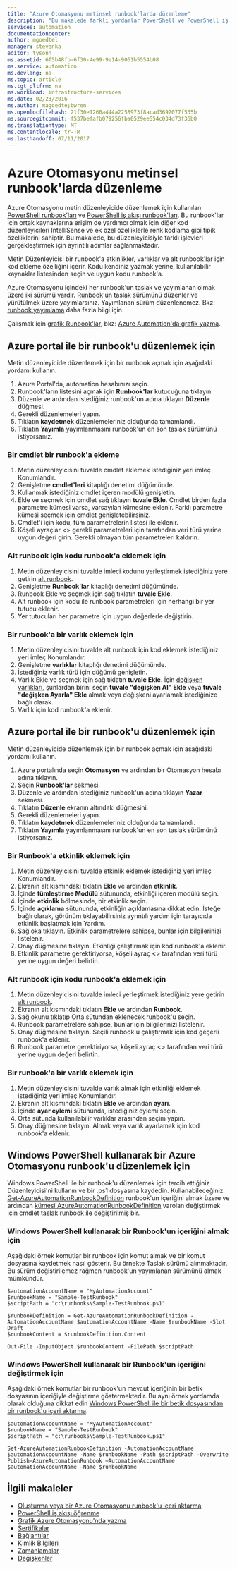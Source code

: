 ```yaml
---
title: "Azure Otomasyonu metinsel runbook'larda düzenleme"
description: "Bu makalede farklı yordamlar PowerShell ve PowerShell iş akışı runbook'ları Azure Automation ile çalışmak için metin düzenleyicisini kullanarak sağlar."
services: automation
documentationcenter: 
author: mgoedtel
manager: stevenka
editor: tysonn
ms.assetid: 6f5b48fb-6f30-4e99-9e14-9061b5554b08
ms.service: automation
ms.devlang: na
ms.topic: article
ms.tgt_pltfrm: na
ms.workload: infrastructure-services
ms.date: 02/23/2016
ms.author: magoedte;bwren
ms.openlocfilehash: 21f30e1266a444a2258973f8acad3692077f535b
ms.sourcegitcommit: f537befafb079256fba0529ee554c034d73f36b0
ms.translationtype: MT
ms.contentlocale: tr-TR
ms.lasthandoff: 07/11/2017
---
```

# <a name="editing-textual-runbooks-in-azure-automation"></a>Azure Otomasyonu metinsel runbook'larda düzenleme
Azure Otomasyonu metin düzenleyicide düzenlemek için kullanılan [PowerShell runbook'ları](automation-runbook-types.md#powershell-runbooks) ve [PowerShell iş akışı runbook'ları](automation-runbook-types.md#powershell-workflow-runbooks). Bu runbook'lar için ortak kaynaklarına erişim de yardımcı olmak için diğer kod düzenleyicileri IntelliSense ve ek özel özelliklerle renk kodlama gibi tipik özelliklerini sahiptir.  Bu makalede, bu düzenleyicisiyle farklı işlevleri gerçekleştirmek için ayrıntılı adımlar sağlanmaktadır.

Metin Düzenleyicisi bir runbook'a etkinlikler, varlıklar ve alt runbook'lar için kod ekleme özelliğini içerir. Kodu kendiniz yazmak yerine, kullanılabilir kaynaklar listesinden seçin ve uygun kodu runbook'a.

Azure Otomasyonu içindeki her runbook'un taslak ve yayımlanan olmak üzere iki sürümü vardır. Runbook'un taslak sürümünü düzenler ve yürütülmek üzere yayımlarsınız. Yayımlanan sürüm düzenlenemez. Bkz: [runbook yayımlama](automation-creating-importing-runbook.md#publishing-a-runbook) daha fazla bilgi için.

Çalışmak için [grafik Runbook'lar](automation-runbook-types.md#graphical-runbooks), bkz: [Azure Automation'da grafik yazma](automation-graphical-authoring-intro.md).

## <a name="to-edit-a-runbook-with-the-azure-portal"></a>Azure portal ile bir runbook'u düzenlemek için
Metin düzenleyicide düzenlemek için bir runbook açmak için aşağıdaki yordamı kullanın.

1. Azure Portal'da, automation hesabınızı seçin.
2. Runbook'ların listesini açmak için **Runbook'lar** kutucuğuna tıklayın.
3. Düzenle ve ardından istediğiniz runbook'un adına tıklayın **Düzenle** düğmesi.
4. Gerekli düzenlemeleri yapın.
5. Tıklatın **kaydetmek** düzenlemeleriniz olduğunda tamamlandı.
6. Tıklatın **Yayımla** yayımlanmasını runbook'un en son taslak sürümünü istiyorsanız.

### <a name="to-insert-a-cmdlet-into-a-runbook"></a>Bir cmdlet bir runbook'a ekleme
1. Metin düzenleyicisini tuvalde cmdlet eklemek istediğiniz yeri imleç Konumlandır.
2. Genişletme **cmdlet'leri** kitaplığı denetimi düğümünde.
3. Kullanmak istediğiniz cmdlet içeren modülü genişletin.
4. Ekle ve seçmek için cmdlet sağ tıklayın **tuvale Ekle**.  Cmdlet birden fazla parametre kümesi varsa, varsayılan kümesine eklenir.  Farklı parametre kümesi seçmek için cmdlet genişletebilirsiniz.
5. Cmdlet'i için kodu, tüm parametrelerin listesi ile eklenir.
6. Köşeli ayraçlar <> gerekli parametreleri için tarafından veri türü yerine uygun değeri girin.  Gerekli olmayan tüm parametreleri kaldırın.

### <a name="to-insert-code-for-a-child-runbook-into-a-runbook"></a>Alt runbook için kodu runbook'a eklemek için
1. Metin düzenleyicisini tuvalde imleci kodunu yerleştirmek istediğiniz yere getirin [alt runbook](automation-child-runbooks.md).
2. Genişletme **Runbook'lar** kitaplığı denetimi düğümünde.
3. Runbook Ekle ve seçmek için sağ tıklatın **tuvale Ekle**.
4. Alt runbook için kodu ile runbook parametreleri için herhangi bir yer tutucu eklenir.
5. Yer tutucuları her parametre için uygun değerlerle değiştirin.

### <a name="to-insert-an-asset-into-a-runbook"></a>Bir runbook'a bir varlık eklemek için
1. Metin düzenleyicisini tuvalde alt runbook için kod eklemek istediğiniz yeri imleç Konumlandır.
2. Genişletme **varlıklar** kitaplığı denetimi düğümünde.
3. İstediğiniz varlık türü için düğümü genişletin.
4. Varlık Ekle ve seçmek için sağ tıklatın **tuvale Ekle**.  İçin [değişken varlıkları](automation-variables.md), şunlardan birini seçin **tuvale "değişken Al" Ekle** veya **tuvale "değişken Ayarla" Ekle** almak veya değişkeni ayarlamak istediğinize bağlı olarak.
5. Varlık için kod runbook'a eklenir.

## <a name="to-edit-a-runbook-with-the-azure-portal"></a>Azure portal ile bir runbook'u düzenlemek için
Metin düzenleyicide düzenlemek için bir runbook açmak için aşağıdaki yordamı kullanın.

1. Azure portalında seçin **Otomasyon** ve ardından bir Otomasyon hesabı adına tıklayın.
2. Seçin **Runbook'lar** sekmesi.
3. Düzenle ve ardından istediğiniz runbook'un adına tıklayın **Yazar** sekmesi.
4. Tıklatın **Düzenle** ekranın altındaki düğmesini.
5. Gerekli düzenlemeleri yapın.
6. Tıklatın **kaydetmek** düzenlemeleriniz olduğunda tamamlandı.
7. Tıklatın **Yayımla** yayımlanmasını runbook'un en son taslak sürümünü istiyorsanız.

### <a name="to-insert-an-activity-into-a-runbook"></a>Bir Runbook'a etkinlik eklemek için
1. Metin düzenleyicisini tuvalde etkinlik eklemek istediğiniz yeri imleç Konumlandır.
2. Ekranın alt kısmındaki tıklatın **Ekle** ve ardından **etkinlik**.
3. İçinde **tümleştirme Modülü** sütununda, etkinliği içeren modülü seçin.
4. İçinde **etkinlik** bölmesinde, bir etkinlik seçin.
5. İçinde **açıklama** sütununda, etkinliğin açıklamasına dikkat edin. İsteğe bağlı olarak, görünüm tıklayabilirsiniz ayrıntılı yardım için tarayıcıda etkinlik başlatmak için Yardım.
6. Sağ oka tıklayın.  Etkinlik parametrelere sahipse, bunlar için bilgilerinizi listelenir.
7. Onay düğmesine tıklayın.  Etkinliği çalıştırmak için kod runbook'a eklenir.
8. Etkinlik parametre gerektiriyorsa, köşeli ayraç <> tarafından veri türü yerine uygun değeri belirtin.

### <a name="to-insert-code-for-a-child-runbook-into-a-runbook"></a>Alt runbook için kodu runbook'a eklemek için
1. Metin düzenleyicisini tuvalde imleci yerleştirmek istediğiniz yere getirin [alt runbook](automation-child-runbooks.md).
2. Ekranın alt kısmındaki tıklatın **Ekle** ve ardından **Runbook**.
3. Sağ okunu tıklatıp Orta sütundan eklenecek runbook'u seçin.
4. Runbook parametrelere sahipse, bunlar için bilgilerinizi listelenir.
5. Onay düğmesine tıklayın.  Seçili runbook'u çalıştırmak için kod geçerli runbook'a eklenir.
6. Runbook parametre gerektiriyorsa, köşeli ayraç <> tarafından veri türü yerine uygun değeri belirtin.

### <a name="to-insert-an-asset-into-a-runbook"></a>Bir runbook'a bir varlık eklemek için
1. Metin düzenleyicisini tuvalde varlık almak için etkinliği eklemek istediğiniz yeri imleç Konumlandır.
2. Ekranın alt kısmındaki tıklatın **Ekle** ve ardından **ayarı**.
3. İçinde **ayar eylemi** sütununda, istediğiniz eylemi seçin.
4. Orta sütunda kullanılabilir varlıklar arasından seçim yapın.
5. Onay düğmesine tıklayın.  Almak veya varlık ayarlamak için kod runbook'a eklenir.

## <a name="to-edit-an-azure-automation-runbook-using-windows-powershell"></a>Windows PowerShell kullanarak bir Azure Otomasyonu runbook'u düzenlemek için
Windows PowerShell ile bir runbook'u düzenlemek için tercih ettiğiniz Düzenleyicisi'ni kullanın ve bir .ps1 dosyasına kaydedin. Kullanabileceğiniz [Get-AzureAutomationRunbookDefinition](http://aka.ms/runbookauthor/cmdlet/getazurerunbookdefinition) runbook'un içeriğini almak üzere ve ardından [kümesi AzureAutomationRunbookDefinition](http://aka.ms/runbookauthor/cmdlet/setazurerunbookdefinition) varolan değiştirmek için cmdlet taslak runbook ile değiştirilmiş bir.

### <a name="to-retrieve-the-contents-of-a-runbook-using-windows-powershell"></a>Windows PowerShell kullanarak bir Runbook'un içeriğini almak için
Aşağıdaki örnek komutlar bir runbook için komut almak ve bir komut dosyasına kaydetmek nasıl gösterir. Bu örnekte Taslak sürümü alınmaktadır. Bu sürüm değiştirilemez rağmen runbook'un yayımlanan sürümünü almak mümkündür.

    $automationAccountName = "MyAutomationAccount"
    $runbookName = "Sample-TestRunbook"
    $scriptPath = "c:\runbooks\Sample-TestRunbook.ps1"

    $runbookDefinition = Get-AzureAutomationRunbookDefinition -AutomationAccountName $automationAccountName -Name $runbookName -Slot Draft
    $runbookContent = $runbookDefinition.Content

    Out-File -InputObject $runbookContent -FilePath $scriptPath

### <a name="to-change-the-contents-of-a-runbook-using-windows-powershell"></a>Windows PowerShell kullanarak bir Runbook'un içeriğini değiştirmek için
Aşağıdaki örnek komutlar bir runbook'un mevcut içeriğinin bir betik dosyasının içeriğiyle değiştirme göstermektedir. Bu aynı örnek yordamda olarak olduğuna dikkat edin [Windows PowerShell ile bir betik dosyasından bir runbook'u içeri aktarma](automation-creating-importing-runbook.md).

    $automationAccountName = "MyAutomationAccount"
    $runbookName = "Sample-TestRunbook"
    $scriptPath = "c:\runbooks\Sample-TestRunbook.ps1"

    Set-AzureAutomationRunbookDefinition -AutomationAccountName $automationAccountName -Name $runbookName -Path $scriptPath -Overwrite
    Publish-AzureAutomationRunbook –AutomationAccountName $automationAccountName –Name $runbookName

## <a name="related-articles"></a>İlgili makaleler
* [Oluşturma veya bir Azure Otomasyonu runbook'u içeri aktarma](automation-creating-importing-runbook.md)
* [PowerShell iş akışı öğrenme](automation-powershell-workflow.md)
* [Grafik Azure Otomasyonu'nda yazma](automation-graphical-authoring-intro.md)
* [Sertifikalar](automation-certificates.md)
* [Bağlantılar](automation-connections.md)
* [Kimlik Bilgileri](automation-credentials.md)
* [Zamanlamalar](automation-schedules.md)
* [Değişkenler](automation-variables.md)
